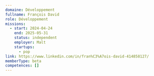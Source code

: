 ```yaml
---
domaine: Développement
fullname: François David
role: Développement
missions:
  - start: 2024-04-24
    end: 2025-05-31
    status: independent
    employer: Malt
    startups:
      - pop
link: https://www.linkedin.com/in/fran%C3%A7ois-david-414858127/
memberType: beta
competences: []
---
```

